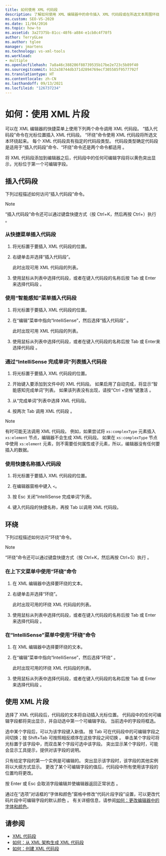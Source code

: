 ```yaml
---
title: 如何使用 XML 代码段
description: 了解如何使用 XML 编辑器中的命令插入 XML 代码段或在所选文本周围环绕 XML 代码段。
ms.custom: SEO-VS-2020
ms.date: 11/04/2016
ms.topic: how-to
ms.assetid: 3a27375b-81cc-48f6-a884-e1cb8c4f78f5
author: TerryGLee
ms.author: tglee
manager: jmartens
ms.technology: vs-xml-tools
ms.workload:
- multiple
ms.openlocfilehash: 7a8a46c388286f88739535b17be2e723c5b89f40
ms.sourcegitcommit: b12a38744db371d2894769ecf305585f9577792f
ms.translationtype: HT
ms.contentlocale: zh-CN
ms.lasthandoff: 09/13/2021
ms.locfileid: "126737234"
---
```

# <a name="how-to-use-xml-snippets"></a>如何：使用 XML 片段

可以在 XML 编辑器的快捷菜单上使用下列两个命令调用 XML 代码段。 “插入代码段”命令在光标位置插入 XML 代码段。 “环绕”命令使用 XML 代码段将所选文本环绕起来。 每个 XML 代码段具有指定的代码段类型。 代码段类型确定代码段是适用于“插入代码段”命令、“环绕”命令还是两个命令都适用 。

将 XML 代码段添加到编辑器之后，代码段中的任何可编辑字段将以黄色突出显示，光标位于第一个可编辑字段。

## <a name="insert-snippet"></a>插入代码段

下列过程描述如何访问“插入代码段”命令。

> [!NOTE]
> “插入代码段”命令还可以通过键盘快捷方式（按 Ctrl+K，然后再按 Ctrl+）执行    。

### <a name="to-insert-snippets-from-the-shortcut-menu"></a>从快捷菜单插入代码段

1. 将光标置于要插入 XML 代码段的位置。

2. 右键单击并选择“插入代码段”。

   此时出现可用 XML 代码段的列表。

3. 使用鼠标从列表中选择代码段，或者在键入代码段的名称后按 Tab 或 Enter 来选择代码段 。

### <a name="to-insert-snippets-using-the-intellisense-menu"></a>使用“智能感知”菜单插入代码段

1. 将光标置于要插入 XML 代码段的位置。

2. 在“编辑”菜单中指向“IntelliSense”，然后选择“插入代码段”  。

   此时出现可用 XML 代码段的列表。

3. 使用鼠标从列表中选择代码段，或者在键入代码段的名称后按 Tab 或 Enter来选择代码段 。

### <a name="to-insert-snippets-through-the-intellisense-complete-word-list"></a>通过“IntelliSense 完成单词”列表插入代码段

1. 将光标置于要插入 XML 代码段的位置。

2. 开始键入要添加到文件中的 XML 代码段。 如果启用了自动完成，将显示“智能感知完成单词”列表。 如果该列表没有出现，请按“Ctrl +空格”键激活 。

3. 从“完成单词”列表中选择 XML 代码段。

4. 按两次 Tab 调用 XML 代码段 。

> [!NOTE]
> 有时可能无法调用 XML 代码段。 例如，如果尝试将 `xs:complexType` 元素插入 `xs:element` 节点，编辑器不会生成 XML 代码段。 如果在 `xs:complexType` 节点中使用 `xs:element` 元素，则不需要任何属性或子元素，所以，编辑器没有任何要插入的数据。

### <a name="to-insert-snippets-using-the-shortcut-name"></a>使用快捷名称插入代码段

1. 将光标置于要插入 XML 代码段的位置。

2. 在编辑器窗格中键入 `<`。

3. 按 Esc 关闭“IntelliSense 完成单词”列表。

4. 键入代码段的快捷名称，再按 Tab 以调用 XML 代码段。

## <a name="surround-with"></a>环绕

下列过程描述如何访问“环绕”命令。

> [!NOTE]
> “环绕”命令还可以通过键盘快捷方式（按 Ctrl+K，然后再按 Ctrl+S）执行    。

### <a name="to-use-surround-with-from-the-context-menu"></a>在上下文菜单中使用“环绕”命令

1. 在 XML 编辑器中选择要环绕的文本。

2. 右键单击并选择“环绕”。

   此时出现可用的环绕 XML 代码段的列表。

3. 使用鼠标从列表中选择代码段，或者在键入代码段的名称后按 Tab 或 Enter 来选择代码段 。

### <a name="to-use-surround-with-from-the-intellisense-menu"></a>在“IntelliSense”菜单中使用“环绕”命令

1. 在 XML 编辑器中选择要环绕的文本。

2. 在“编辑”菜单中指向“IntelliSense”，然后选择“环绕”  。

   此时出现可用的环绕 XML 代码段的列表。

3. 使用鼠标从列表中选择代码段，或者在键入代码段的名称后按 Tab 或 Enter 来选择代码段 。

## <a name="use-xml-snippets"></a>使用 XML 片段

选择了 XML 代码段后，代码段的文本将自动插入光标位置。 代码段中的任何可编辑字段都将突出显示，并自动选中第一个可编辑字段。 当前选中的字段将框选。

选中某个字段后，可以为该字段键入新值。 按 Tab 可在代码段中的可编辑字段之间切换；按 Shift+Tab 可按照相反顺序在这些字段之间切换  。 单击某个字段可将光标置于该字段中，而双击某个字段可选中该字段。 突出显示某个字段时，可能会显示工具提示，提供对该字段的说明。

只有给定字段的第一个实例是可编辑的。 突出显示该字段时，该字段的其他实例将以大纲方式显示。 更改了某个可编辑字段的值后，代码段中所有使用该字段的位置均将更改。

按 Enter 或 Esc 会取消字段编辑并使编辑器返回正常状态 。

通过在“选项”对话框的“字体和颜色”窗格中修改“代码片段字段”设置，可以更改代码片段中可编辑字段的默认颜色  。 有关详细信息，请参阅[如何：更改编辑器中的字体和颜色](../ide/reference/how-to-change-fonts-and-colors-in-the-editor.md)。

## <a name="see-also"></a>请参阅

- [XML 代码段](../xml-tools/xml-snippets.md)
- [如何：从 XML 架构生成 XML 代码段](../xml-tools/how-to-generate-an-xml-snippet-from-an-xml-schema.md)
- [如何：创建 XML 代码段](../xml-tools/how-to-create-xml-snippets.md)
